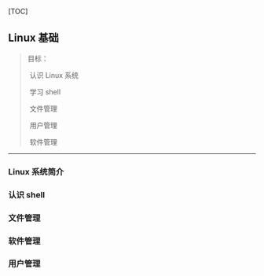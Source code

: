 

[TOC]

## Linux 基础

> 目标：
>
> ​	认识 Linux 系统
>
> ​	学习 shell
>
> ​	文件管理
>
> ​	用户管理
>
> ​	软件管理

---



### Linux 系统简介



### 认识  shell



### 文件管理



### 软件管理



### 用户管理


